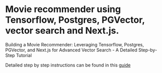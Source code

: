 # Movie recommender using Tensorflow, Postgres, PGVector, vector search and Next.js.

Building a Movie Recommender: Leveraging Tensorflow, Postgres, PGVector, and Next.js for Advanced Vector Search - A Detailed Step-by-Step Tutorial

Detailed step by step instructions can be found in this [guide](TODO)